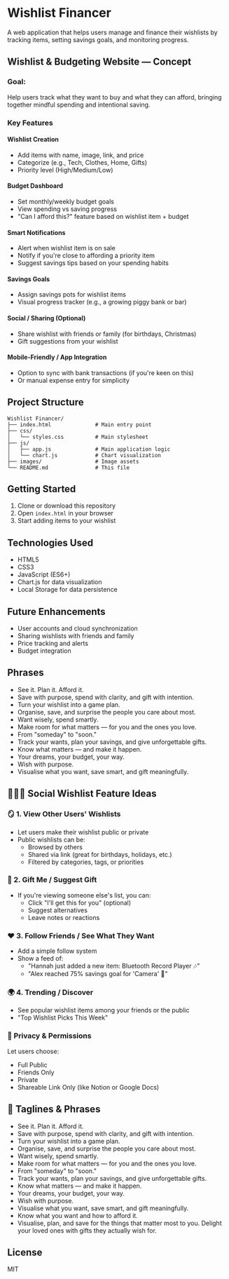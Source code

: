# Wishlist Financer

A web application that helps users manage and finance their wishlists by tracking items, setting savings goals, and monitoring progress.

## Wishlist & Budgeting Website — Concept

### Goal:
Help users track what they want to buy and what they can afford, bringing together mindful spending and intentional saving.

### Key Features

#### Wishlist Creation
- Add items with name, image, link, and price
- Categorize (e.g., Tech, Clothes, Home, Gifts)
- Priority level (High/Medium/Low)

#### Budget Dashboard
- Set monthly/weekly budget goals
- View spending vs saving progress
- "Can I afford this?" feature based on wishlist item + budget

#### Smart Notifications
- Alert when wishlist item is on sale
- Notify if you're close to affording a priority item
- Suggest savings tips based on your spending habits

#### Savings Goals
- Assign savings pots for wishlist items
- Visual progress tracker (e.g., a growing piggy bank or bar)

#### Social / Sharing (Optional)
- Share wishlist with friends or family (for birthdays, Christmas)
- Gift suggestions from your wishlist

#### Mobile-Friendly / App Integration
- Option to sync with bank transactions (if you're keen on this)
- Or manual expense entry for simplicity

## Project Structure

```
Wishlist Financer/
├── index.html              # Main entry point
├── css/
│   └── styles.css          # Main stylesheet
├── js/
│   ├── app.js              # Main application logic
│   └── chart.js            # Chart visualization
├── images/                 # Image assets
└── README.md               # This file
```

## Getting Started

1. Clone or download this repository
2. Open `index.html` in your browser
3. Start adding items to your wishlist

## Technologies Used

- HTML5
- CSS3
- JavaScript (ES6+)
- Chart.js for data visualization
- Local Storage for data persistence

## Future Enhancements

- User accounts and cloud synchronization
- Sharing wishlists with friends and family
- Price tracking and alerts
- Budget integration

## Phrases

- See it. Plan it. Afford it.
- Save with purpose, spend with clarity, and gift with intention.
- Turn your wishlist into a game plan.
- Organise, save, and surprise the people you care about most.
- Want wisely, spend smartly.
- Make room for what matters — for you and the ones you love.
- From "someday" to "soon."
- Track your wants, plan your savings, and give unforgettable gifts.
- Know what matters — and make it happen.
- Your dreams, your budget, your way.
- Wish with purpose.
- Visualise what you want, save smart, and gift meaningfully.

## 🧑‍🤝‍🧑 Social Wishlist Feature Ideas

### 🪞 1. View Other Users' Wishlists
- Let users make their wishlist public or private
- Public wishlists can be:
  - Browsed by others
  - Shared via link (great for birthdays, holidays, etc.)
  - Filtered by categories, tags, or priorities

### 🎁 2. Gift Me / Suggest Gift
- If you're viewing someone else's list, you can:
  - Click "I'll get this for you" (optional)
  - Suggest alternatives
  - Leave notes or reactions

### ❤️ 3. Follow Friends / See What They Want
- Add a simple follow system
- Show a feed of:
  - "Hannah just added a new item: Bluetooth Record Player 🎶"
  - "Alex reached 75% savings goal for 'Camera' 📸"

### 🌍 4. Trending / Discover
- See popular wishlist items among your friends or the public
- "Top Wishlist Picks This Week"

### 🔐 Privacy & Permissions
Let users choose:
- Full Public
- Friends Only
- Private
- Shareable Link Only (like Notion or Google Docs)

## 💬 Taglines & Phrases

- See it. Plan it. Afford it.
- Save with purpose, spend with clarity, and gift with intention.
- Turn your wishlist into a game plan.
- Organise, save, and surprise the people you care about most.
- Want wisely, spend smartly.
- Make room for what matters — for you and the ones you love.
- From "someday" to "soon."
- Track your wants, plan your savings, and give unforgettable gifts.
- Know what matters — and make it happen.
- Your dreams, your budget, your way.
- Wish with purpose.
- Visualise what you want, save smart, and gift meaningfully.
- Know what you want and how to afford it.
- Visualise, plan, and save for the things that matter most to you. Delight your loved ones with gifts they actually wish for.

## License

MIT
